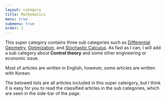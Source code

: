 ```yaml
---
layout: category
title: Mathematics
menu: true
submenu: true
order: 1
---
```


This super category contains three sub categories such as [Differential Geometry](https://jinwuk.github.io/category/Mathematics-Differential-Geometry.html), [Optimization](https://jinwuk.github.io/category/Mathematics-Optimization.html), and [Stochastic Calculus](https://jinwuk.github.io/category/Mathematics-Stochastic.html). As fast as I can, I will add a sub category about **Control theory** and some other engineering or economic issue.  

Most of articles are written in English, however, some articles are written with Korean. 

The belowed lists are all articles included in this super catergory, but I think it is easy for you to read the classified articles in the sub categories, which are seen in the side-bar of the page.  
